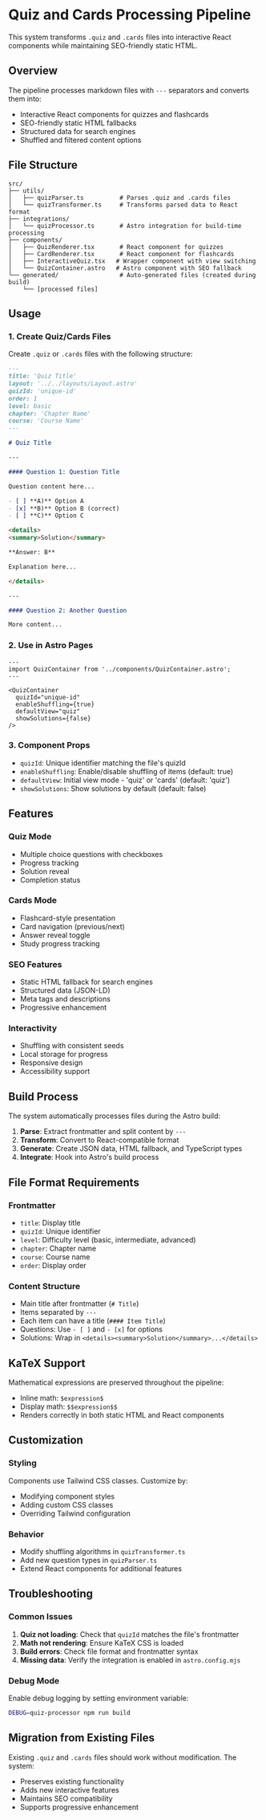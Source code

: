 # Quiz and Cards Processing Pipeline

This system transforms `.quiz` and `.cards` files into interactive React components while maintaining SEO-friendly static HTML.

## Overview

The pipeline processes markdown files with `---` separators and converts them into:

- Interactive React components for quizzes and flashcards
- SEO-friendly static HTML fallbacks
- Structured data for search engines
- Shuffled and filtered content options

## File Structure

```
src/
├── utils/
│   ├── quizParser.ts          # Parses .quiz and .cards files
│   └── quizTransformer.ts     # Transforms parsed data to React format
├── integrations/
│   └── quizProcessor.ts       # Astro integration for build-time processing
├── components/
│   ├── QuizRenderer.tsx       # React component for quizzes
│   ├── CardRenderer.tsx       # React component for flashcards
│   ├── InteractiveQuiz.tsx   # Wrapper component with view switching
│   └── QuizContainer.astro   # Astro component with SEO fallback
└── generated/                 # Auto-generated files (created during build)
    └── [processed files]
```

## Usage

### 1. Create Quiz/Cards Files

Create `.quiz` or `.cards` files with the following structure:

```markdown
---
title: 'Quiz Title'
layout: '../../layouts/Layout.astro'
quizId: 'unique-id'
order: 1
level: basic
chapter: 'Chapter Name'
course: 'Course Name'
---

# Quiz Title

---

#### Question 1: Question Title

Question content here...

- [ ] **A)** Option A
- [x] **B)** Option B (correct)
- [ ] **C)** Option C

<details>
<summary>Solution</summary>

**Answer: B**

Explanation here...

</details>

---

#### Question 2: Another Question

More content...
```

### 2. Use in Astro Pages

```astro
---
import QuizContainer from '../components/QuizContainer.astro';
---

<QuizContainer
  quizId="unique-id"
  enableShuffling={true}
  defaultView="quiz"
  showSolutions={false}
/>
```

### 3. Component Props

- `quizId`: Unique identifier matching the file's quizId
- `enableShuffling`: Enable/disable shuffling of items (default: true)
- `defaultView`: Initial view mode - 'quiz' or 'cards' (default: 'quiz')
- `showSolutions`: Show solutions by default (default: false)

## Features

### Quiz Mode

- Multiple choice questions with checkboxes
- Progress tracking
- Solution reveal
- Completion status

### Cards Mode

- Flashcard-style presentation
- Card navigation (previous/next)
- Answer reveal toggle
- Study progress tracking

### SEO Features

- Static HTML fallback for search engines
- Structured data (JSON-LD)
- Meta tags and descriptions
- Progressive enhancement

### Interactivity

- Shuffling with consistent seeds
- Local storage for progress
- Responsive design
- Accessibility support

## Build Process

The system automatically processes files during the Astro build:

1. **Parse**: Extract frontmatter and split content by `---`
2. **Transform**: Convert to React-compatible format
3. **Generate**: Create JSON data, HTML fallback, and TypeScript types
4. **Integrate**: Hook into Astro's build process

## File Format Requirements

### Frontmatter

- `title`: Display title
- `quizId`: Unique identifier
- `level`: Difficulty level (basic, intermediate, advanced)
- `chapter`: Chapter name
- `course`: Course name
- `order`: Display order

### Content Structure

- Main title after frontmatter (`# Title`)
- Items separated by `---`
- Each item can have a title (`#### Item Title`)
- Questions: Use `- [ ]` and `- [x]` for options
- Solutions: Wrap in `<details><summary>Solution</summary>...</details>`

## KaTeX Support

Mathematical expressions are preserved throughout the pipeline:

- Inline math: `$expression$`
- Display math: `$$expression$$`
- Renders correctly in both static HTML and React components

## Customization

### Styling

Components use Tailwind CSS classes. Customize by:

- Modifying component styles
- Adding custom CSS classes
- Overriding Tailwind configuration

### Behavior

- Modify shuffling algorithms in `quizTransformer.ts`
- Add new question types in `quizParser.ts`
- Extend React components for additional features

## Troubleshooting

### Common Issues

1. **Quiz not loading**: Check that `quizId` matches the file's frontmatter
2. **Math not rendering**: Ensure KaTeX CSS is loaded
3. **Build errors**: Check file format and frontmatter syntax
4. **Missing data**: Verify the integration is enabled in `astro.config.mjs`

### Debug Mode

Enable debug logging by setting environment variable:

```bash
DEBUG=quiz-processor npm run build
```

## Migration from Existing Files

Existing `.quiz` and `.cards` files should work without modification. The system:

- Preserves existing functionality
- Adds new interactive features
- Maintains SEO compatibility
- Supports progressive enhancement

